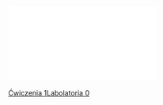 ![2020_W02_wej-wyj_if_else_switch](/Notatki/Semestr%201/Podstawy%20programowania/Wyk%C5%82ady/Wyk%C5%82ad%202/2020_W02_wej-wyj_if_else_switch.pdf)

[Ćwiczenia 1](/Notatki/Semestr%201/Podstawy%20programowania/%C4%86wiczenia/%C4%86wiczenia%201/%C4%86wiczenia%201.md)[Labolatoria 0](/Notatki/Semestr%201/Podstawy%20programowania/Labolatoria/Labolatoria%200/Labolatoria%200.md)